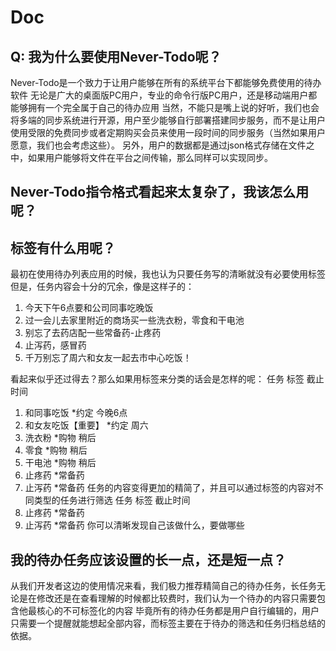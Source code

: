 # Doc

## Q: 我为什么要使用Never-Todo呢？
Never-Todo是一个致力于让用户能够在所有的系统平台下都能够免费使用的待办软件
无论是广大的桌面版PC用户，专业的命令行版PC用户，还是移动端用户都能够拥有一个完全属于自己的待办应用
当然，不能只是嘴上说的好听，我们也会将多端的同步系统进行开源，用户至少能够自行部署搭建同步服务，而不是让用户使用受限的免费同步或者定期购买会员来使用一段时间的同步服务（当然如果用户愿意，我们也会考虑这些）。
另外，用户的数据都是通过json格式存储在文件之中，如果用户能够将文件在平台之间传输，那么同样可以实现同步。

## Never-Todo指令格式看起来太复杂了，我该怎么用呢？

## 标签有什么用呢？
最初在使用待办列表应用的时候，我也认为只要任务写的清晰就没有必要使用标签
但是，任务内容会十分的冗余，像是这样子的：
1. 今天下午6点要和公司同事吃晚饭
2. 过一会儿去家里附近的商场买一些洗衣粉，零食和干电池
3. 别忘了去药店配一些常备药-止疼药
4. 止泻药，感冒药
5. 千万别忘了周六和女友一起去市中心吃饭！

看起来似乎还过得去？那么如果用标签来分类的话会是怎样的呢：
任务                    标签              截止时间
1. 和同事吃饭            *约定             今晚6点
2. 和女友吃饭【重要】     *约定             周六
3. 洗衣粉               *购物              稍后
4. 零食                 *购物              稍后
5. 干电池               *购物              稍后
6. 止疼药               *常备药
7. 止泻药               *常备药
任务的内容变得更加的精简了，并且可以通过标签的内容对不同类型的任务进行筛选
任务                    标签              截止时间
1. 止疼药               *常备药
2. 止泻药               *常备药
你可以清晰发现自己该做什么，要做哪些

## 我的待办任务应该设置的长一点，还是短一点？
从我们开发者这边的使用情况来看，我们极力推荐精简自己的待办任务，长任务无论是在修改还是在查看理解的时候都比较费时，我们认为一个待办的内容只需要包含他最核心的不可标签化的内容
毕竟所有的待办任务都是用户自行编辑的，用户只需要一个提醒就能想起全部内容，而标签主要在于待办的筛选和任务归档总结的依据。

